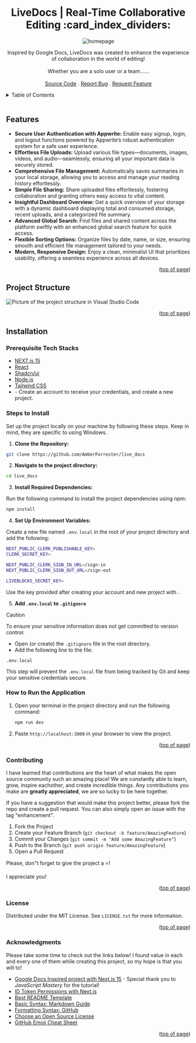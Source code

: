 <a id="readme-top"></a>

<h1 align="center">LiveDocs | Real-Time Collaborative Editing :card_index_dividers:</h1> 

<div align="center">

<img src="/public/assets/images/HomePage.png" alt="homepage">

<p align="center">Inspired by Google Docs, LiveDocs was created to enhance the experience of collaboration in the world of editing!  
<br/>
<br/>
Whether you are a solo user or a team......
<br />

<!-- <a href="www.livedocs.amberforrester.io">LiveDocs Live Link</a> -->



<br />
<a href="https://github.com/AmberForrester/live_docs">Source Code</a>
.
<a href="https://github.com/AmberForrester/live_docs/issues/new?assignees=&labels=bug&projects=&template=bug-report-%F0%9F%90%9E.md&title=">Report Bug</a>
.
<a href="https://github.com/AmberForrester/live_docs/issues/new?assignees=&labels=enhancement&projects=&template=feature-request-%F0%9F%9A%80.md&title=">Request Feature</a>
</p>
</div>

<details>
  <summary>Table of Contents</summary>
  <ol>
    <li><a href="#project-structure">Project Structure</a></li>
    <li><a href="#features">Features</a></li>
    <li><a href="#installation">Installation</a></li>
    <li><a href="#steps-to-install">Steps to Install</a></li>
    <li><a href="#how-to-run-the-application">How to Run the Application</a></li>
    <li><a href="#contributing">Contributing</a></li>
    <li><a href="#license">License</a></li>
    <li><a href="#acknowledgments">Acknowledgments</a></li>
  </ol>
</details>
<br />



## Features
- **Secure User Authentication with Appwrite:** Enable easy signup, login, and logout functions powered by Appwrite’s robust authentication system for a safe user experience.
- **Effortless File Uploads:** Upload various file types—documents, images, videos, and audio—seamlessly, ensuring all your important data is securely stored.
- **Comprehensive File Management:** Automatically saves summaries in your local storage, allowing you to access and manage your reading history effortlessly. 
- **Simple File Sharing:** Share uploaded files effortlessly, fostering collaboration and granting others easy access to vital content.
- **Insightful Dashboard Overview:** Get a quick overview of your storage with a dynamic dashboard displaying total and consumed storage, recent uploads, and a categorized file summary.
- **Advanced Global Search:** Find files and shared content across the platform swiftly with an enhanced global search feature for quick access.
- **Flexible Sorting Options:** Organize files by date, name, or size, ensuring smooth and efficient file management tailored to your needs.
- **Modern, Responsive Design:** Enjoy a clean, minimalist UI that prioritizes usability, offering a seamless experience across all devices.

<p align="right">(<a href="#readme-top">top of page</a>)</p>



## Project Structure

<img src="/public/assets/images/ProjectStructure.png" alt="Picture of the project structure in Visual Studio Code">

<p align="right">(<a href="#readme-top">top of page</a>)</p>



## Installation

### Prerequisite Tech Stacks
- [NEXT.js 15](https://nextjs.org/)
- [React](https://react.dev/)
- [Shadcn/ui](https://ui.shadcn.com/)
- [Node.js](https://nodejs.org/en)
- [Tailwind CSS](https://tailwindcss.com/)
- []() - Create an account to receive your  credentials, and create a new project.



### Steps to Install

Set up the project locally on your machine by following these steps. 
Keep in mind, they are specific to using Windows.

1. **Clone the Repository:**
  ```bash
  git clone https://github.com/AmberForrester/live_docs
  ```

2. **Navigate to the project directory:**
  ```bash
  cd live_docs
  ```

3. **Install Required Dependencies:** 

Run the following command to install the project dependencies using npm:
  ```bash
  npm install
  ```

4. **Set Up Environment Variables:**

Create a new file named `.env.local` in the root of your project directory and add the following:
   ```bash
  NEXT_PUBLIC_CLERK_PUBLISHABLE_KEY=
  CLERK_SECRET_KEY=

  NEXT_PUBLIC_CLERK_SIGN_IN_URL=/sign-in
  NEXT_PUBLIC_CLERK_SIGN_OUT_URL=/sign-out

  LIVEBLOCKS_SECRET_KEY=
   ```

Use the key provided after creating your account and new project with [](). 

5. **Add `.env.local` to `.gitignore`**

> [!CAUTION]
> To ensure your sensitive information does not get committed to version control:
  - Open (or create) the `.gitignore` file in the root directory.
  - Add the following line to the file:
   ```
   .env.local
   ```

This step will prevent the `.env.local` file from being tracked by Git and keep your sensitive credentials secure. 



### How to Run the Application

1. Open your terminal in the project directory and run the following command: 
   ```bash
   npm run dev
   ```

2. Paste `http://localhost:3000` in your browser to view the project.

<p align="right">(<a href="#readme-top">top of page</a>)</p>



### Contributing

I have learned that contributions are the heart of what makes the open source community such an amazing place! We are constantly able to learn, grow, inspire eachother, and create incredible things. Any contributions you make are **greatly appreciated**, we are so lucky to be here together.

If you have a suggestion that would make this project better, please fork the repo and create a pull request. You can also simply open an issue with the tag "enhancement".

1. Fork the Project
2. Create your Feature Branch (`git checkout -b feature/AmazingFeature`)
3. Commit your Changes (`git commit -m "Add some AmazingFeature"`)
4. Push to the Branch (`git push origin feature/AmazingFeature`)
5. Open a Pull Request

Please, don"t forget to give the project a :star:! 

I appreciate you!

<p align="right">(<a href="#readme-top">top of page</a>)</p>



### License

Distributed under the MIT License. See `LICENSE.txt` for more information.

<p align="right">(<a href="#readme-top">top of page</a>)</p>



### Acknowledgments

Please take some time to check out the links below! I found value in each and every one of them while creating this project, so my hope is that you will to!

* [Google Docs Inspired project with Next.js 15](https://youtu.be/y5vE8y_f_OM?si=Ht2t95c5B0xghWUR) - Special thank you to _JavaScript Mastery_ for the tutorial!
* [ID Token Permissions with Next.js](https://liveblocks.io/docs/authentication/id-token/nextjs)
* [Best README Template](https://github.com/othneildrew/Best-README-Template)
* [Basic Syntax: Markdown Guide](https://www.markdownguide.org/basic-syntax/#reference-style-links)
* [Formatting Syntax: GitHub](https://docs.github.com/en/get-started/writing-on-github/getting-started-with-writing-and-formatting-on-github/basic-writing-and-formatting-syntax)
* [Choose an Open Source License](https://choosealicense.com)
* [GitHub Emoji Cheat Sheet](https://github.com/ikatyang/emoji-cheat-sheet/blob/master/README.md#animal-bug)

<p align="right">(<a href="#readme-top">top of page</a>)</p>